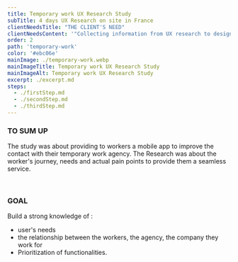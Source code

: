 ```yaml
---
title: Temporary work UX Research Study
subTitle: 4 days UX Research on site in France
clientNeedsTitle: "THE CLIENT'S NEED"
clientNeedsContent: '"Collecting information from UX research to design a mobile app that will be supported by its users "'
order: 2
path: 'temporary-work'
color: '#ebc06e'
mainImage: ./temporary-work.webp
mainImageTitle: Temporary work UX Research Study
mainImageAlt: Temporary work UX Research Study
excerpt: ./excerpt.md
steps: 
  - ./firstStep.md
  - ./secondStep.md
  - ./thirdStep.md
---
```


### TO SUM UP

The study was about providing to workers a mobile app to improve the contact with their temporary work agency. The Research was about the worker's journey, needs and actual pain points to provide them a seamless service. 

<br />

### GOAL

Build a strong knowledge of :
- user's needs
- the relationship between the workers, the agency, the company they work for
- Prioritization of functionalities. 